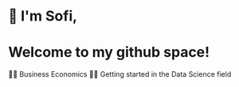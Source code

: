 # :wave: I'm Sofi,
# Welcome to my github space!

:woman_student: Business Economics
:woman_technologist: Getting started in the Data Science field
